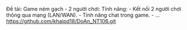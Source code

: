 Đề tài: Game ném gạch - 2 người chơi:
	Tính năng:
		- Kết nối 2 người chơi thông qua mạng (LAN/WAN).
		- Tính năng chat trong game.
		- ...
https://github.com/khaipd18/DoAn_NT106.git
